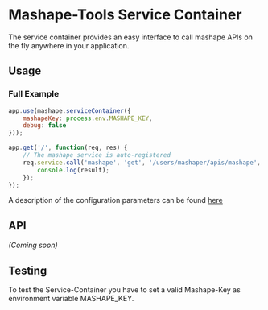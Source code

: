 # Mashape-Tools Service Container

The service container provides an easy interface to call mashape APIs on the fly anywhere in your application.


## Usage


### Full Example

```js
app.use(mashape.serviceContainer({
    mashapeKey: process.env.MASHAPE_KEY,
    debug: false
}));

app.get('/', function(req, res) {
    // The mashape service is auto-registered
    req.service.call('mashape', 'get', '/users/mashaper/apis/mashape', {}, function(result) {
        console.log(result);
    });
});
```

A description of the configuration parameters can be found [here](configuration.md)


## API

_(Coming soon)_


## Testing

To test the Service-Container you have to set a valid Mashape-Key as environment variable MASHAPE_KEY.
